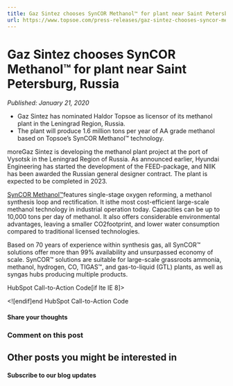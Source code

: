 ```yaml
---
title: Gaz Sintez chooses SynCOR Methanol™ for plant near Saint Petersburg, Russia
url: https://www.topsoe.com/press-releases/gaz-sintez-chooses-syncor-methanol-for-plant-near-saint-petersburg-russia#main-content
---
```


# Gaz Sintez chooses SynCOR Methanol™ for plant near Saint Petersburg, Russia

*Published: January 21, 2020*

- Gaz Sintez has nominated Haldor Topsoe as licensor of its methanol plant in the Leningrad Region, Russia.
- The plant will produce 1.6 million tons per year of АА grade methanol based on Topsoe’s SynCOR Methanol™ technology.

moreGaz Sintez is developing the methanol plant project at the port of Vysotsk in the Leningrad Region of Russia. As announced earlier, Hyundai Engineering has started the development of the FEED-package, and NIIK has been awarded the Russian general designer contract. The plant is expected to be completed in 2023.

[SynCOR Methanol™](https://www.topsoe.com/products/equipment/syncortm-autothermal-reformer-atr)features single-stage oxygen reforming, a methanol synthesis loop and rectification. It isthe most cost-efficient large-scale methanol technology in industrial operation today. Capacities can be up to 10,000 tons per day of methanol. It also offers considerable environmental advantages, leaving a smaller CO2footprint, and lower water consumption compared to traditional licensed technologies.

Based on 70 years of experience within synthesis gas, all SynCOR™ solutions offer more than 99% availability and unsurpassed economy of scale. SynCOR™ solutions are suitable for large-scale grassroots ammonia, methanol, hydrogen, CO, TIGAS™, and gas-to-liquid (GTL) plants, as well as syngas hubs producing multiple products.

HubSpot Call-to-Action Code[if lte IE 8]><div id="hs-cta-ie-element"></div><![endif][](https://cta-redirect.hubspot.com/cta/redirect/2115834/7a94fb27-7f73-4264-9406-6e2166f8b929)end HubSpot Call-to-Action Code

#### Share your thoughts

### Comment on this post

## Other posts you might be interested in

#### Subscribe to our blog updates